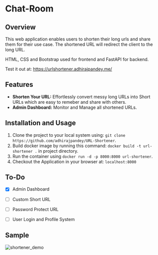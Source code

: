# Chat-Room

## Overview

This web application enables users to shorten their long urls and share them for their use case. The shortened URL will redirect the client to the long URL.

HTML, CSS and Bootstrap used for frontend and FastAPI for backend.

Test it out at: https://urlshortener.adhirajpandey.me/


## Features

- **Shorten Your URL:** Effortlessly convert messy long URLs into Short URLs which are easy to remeber and share with others.
- **Admin Dashboard:** Monitor and Manage all shortened URLs.


## Installation and Usage

1. Clone the project to your local system using: `git clone https://github.com/adhirajpandey/URL-Shortener`.
2. Build docker image by running this command: `docker build -t url-shortener .` in project directory.
3. Run the container using `docker run -d -p 8000:8000 url-shortener`.
4. Checkout the Application in your browser at: `localhost:8000`


## To-Do

- [x] Admin Dashboard
- [ ] Custom Short URL
- [ ] Password Protect URL
- [ ] User Login and Profile System


## Sample
![shortener_demo](https://github.com/adhirajpandey/URL-Shortener/assets/87516052/bd9b2366-8c0a-46af-ab3f-54c3d28876ad)


